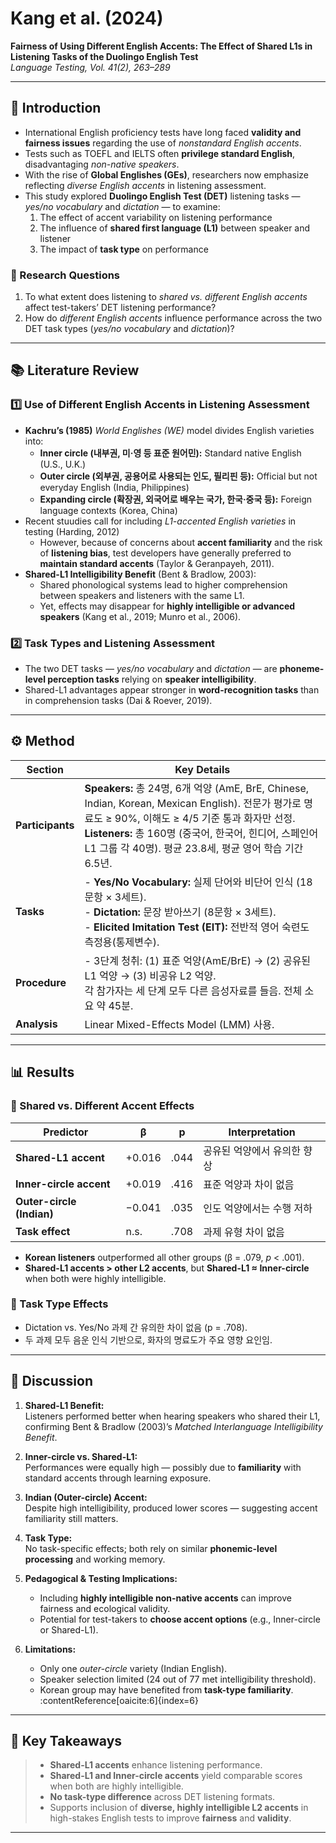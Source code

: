 # Kang et al. (2024)  
**Fairness of Using Different English Accents: The Effect of Shared L1s in Listening Tasks of the Duolingo English Test**  
*Language Testing, Vol. 41(2), 263–289*

---

## 🧭 Introduction

- International English proficiency tests have long faced **validity and fairness issues** regarding the use of *nonstandard English accents*.  
- Tests such as TOEFL and IELTS often **privilege standard English**, disadvantaging *non-native speakers*.  
- With the rise of **Global Englishes (GEs)**, researchers now emphasize reflecting *diverse English accents* in listening assessment.  
- This study explored **Duolingo English Test (DET)** listening tasks — *yes/no vocabulary* and *dictation* — to examine:  
  1. The effect of accent variability on listening performance  
  2. The influence of **shared first language (L1)** between speaker and listener  
  3. The impact of **task type** on performance  

### 🎯 Research Questions
1. To what extent does listening to *shared vs. different English accents* affect test-takers’ DET listening performance?  
2. How do *different English accents* influence performance across the two DET task types (*yes/no vocabulary* and *dictation*)?  


---

## 📚 Literature Review

### 1️⃣ Use of Different English Accents in Listening Assessment
- **Kachru’s (1985)** *World Englishes (WE)* model divides English varieties into:
  - **Inner circle (내부권, 미·영 등 표준 원어민):** Standard native English (U.S., U.K.)
  - **Outer circle (외부권, 공용어로 사용되는 인도, 필리핀 등):** Official but not everyday English (India, Philippines)
  - **Expanding circle (확장권, 외국어로 배우는 국가, 한국·중국 등):** Foreign language contexts (Korea, China)
- Recent stuudies call for including *L1-accented English varieties* in testing (Harding, 2012)
  - However, because of concerns about **accent familiarity** and the risk of **listening bias**,  test developers have generally preferred to **maintain standard accents** (Taylor & Geranpayeh, 2011). 
- **Shared-L1 Intelligibility Benefit** (Bent & Bradlow, 2003): 
  - Shared phonological systems lead to higher comprehension between speakers and listeners with the same L1.  
  - Yet, effects may disappear for **highly intelligible or advanced speakers** (Kang et al., 2019; Munro et al., 2006).  

### 2️⃣ Task Types and Listening Assessment
- The two DET tasks — *yes/no vocabulary* and *dictation* — are **phoneme-level perception tasks** relying on **speaker intelligibility**.  
- Shared-L1 advantages appear stronger in **word-recognition tasks** than in comprehension tasks (Dai & Roever, 2019).  

---

## ⚙️ Method

| Section | Key Details |
|----------|--------------|
| **Participants** | **Speakers:** 총 24명, 6개 억양 (AmE, BrE, Chinese, Indian, Korean, Mexican English). 전문가 평가로 명료도 ≥ 90%, 이해도 ≥ 4/5 기준 통과 화자만 선정. <br> **Listeners:** 총 160명 (중국어, 한국어, 힌디어, 스페인어 L1 그룹 각 40명). 평균 23.8세, 평균 영어 학습 기간 6.5년. |
| **Tasks** | - **Yes/No Vocabulary:** 실제 단어와 비단어 인식 (18문항 × 3세트).  <br> - **Dictation:** 문장 받아쓰기 (8문항 × 3세트).  <br> - **Elicited Imitation Test (EIT):** 전반적 영어 숙련도 측정용(통제변수). |
| **Procedure** | - 3단계 청취: (1) 표준 억양(AmE/BrE) → (2) 공유된 L1 억양 → (3) 비공유 L2 억양.  <br> 각 참가자는 세 단계 모두 다른 음성자료를 들음. 전체 소요 약 45분. |
| **Analysis** | Linear Mixed-Effects Model (LMM) 사용. |

---

## 📊 Results

### 🌳 Shared vs. Different Accent Effects

| Predictor | β | p | Interpretation |
|------------|---|---|----------------|
| **Shared-L1 accent** | +0.016 | .044 | 공유된 억양에서 유의한 향상 |
| **Inner-circle accent** | +0.019 | .416 | 표준 억양과 차이 없음 |
| **Outer-circle (Indian)** | −0.041 | .035 | 인도 억양에서는 수행 저하 |
| **Task effect** | n.s. | .708 | 과제 유형 차이 없음 |

- **Korean listeners** outperformed all other groups (β = .079, *p* < .001).  
- **Shared-L1 accents > other L2 accents**, but **Shared-L1 ≈ Inner-circle** when both were highly intelligible.  

### 🌱 Task Type Effects
- Dictation vs. Yes/No 과제 간 유의한 차이 없음 (p = .708).
- 두 과제 모두 음운 인식 기반으로, 화자의 명료도가 주요 영향 요인임.

---

## 💬 Discussion

1. **Shared-L1 Benefit:**  
   Listeners performed better when hearing speakers who shared their L1, confirming Bent & Bradlow (2003)’s *Matched Interlanguage Intelligibility Benefit*.  

2. **Inner-circle vs. Shared-L1:**  
   Performances were equally high — possibly due to **familiarity** with standard accents through learning exposure.  

3. **Indian (Outer-circle) Accent:**  
   Despite high intelligibility, produced lower scores — suggesting accent familiarity still matters.  

4. **Task Type:**  
   No task-specific effects; both rely on similar **phonemic-level processing** and working memory.  

5. **Pedagogical & Testing Implications:**  
   - Including **highly intelligible non-native accents** can improve fairness and ecological validity.  
   - Potential for test-takers to **choose accent options** (e.g., Inner-circle or Shared-L1).  

6. **Limitations:**  
   - Only one *outer-circle* variety (Indian English).  
   - Speaker selection limited (24 out of 77 met intelligibility threshold).  
   - Korean group may have benefited from **task-type familiarity**.  
:contentReference[oaicite:6]{index=6}

---

## 🧩 Key Takeaways

> - **Shared-L1 accents** enhance listening performance.  
> - **Shared-L1 and Inner-circle accents** yield comparable scores when both are highly intelligible.  
> - **No task-type difference** across DET listening formats.  
> - Supports inclusion of **diverse, highly intelligible L2 accents** in high-stakes English tests to improve **fairness** and **validity**.

---
